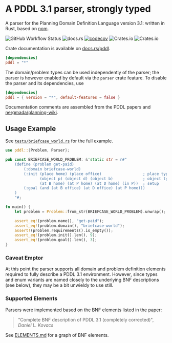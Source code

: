 # A PDDL 3.1 parser, strongly typed

A parser for the Planning Domain Definition Language version 3.1: written in Rust, based on [nom](https://crates.io/crates/nom).

![GitHub Workflow Status](https://img.shields.io/github/actions/workflow/status/sunsided/pddl-rs/rust.yml)
![docs.rs](https://img.shields.io/docsrs/pddl)
[![codecov](https://codecov.io/gh/sunsided/pddl-rs/graph/badge.svg?token=8H8K6HW6AF)](https://codecov.io/gh/sunsided/pddl-rs)
![Crates.io](https://img.shields.io/crates/v/pddl)
![Crates.io](https://img.shields.io/crates/l/pddl)

Crate documentation is available on [docs.rs/pddl](https://docs.rs/pddl).

```toml
[dependencies]
pddl = "*"
```

The domain/problem types can be used independently of the parser; the parser
is however enabled by default via the `parser` crate feature.
To disable the parser and its dependencies, use

```toml
[dependencies]
pddl = { version = "*", default-features = false }
```

Documentation comments are assembled from the PDDL papers and [nergmada/planning-wiki](https://github.com/nergmada/planning-wiki).

## Usage Example

See [`tests/briefcase_world.rs`](tests/briefcase_world.rs) for the full example.

```rust
use pddl::{Problem, Parser};

pub const BRIEFCASE_WORLD_PROBLEM: &'static str = r#"
    (define (problem get-paid)
        (:domain briefcase-world)
        (:init (place home) (place office)                  ; place types
               (object p) (object d) (object b)             ; object types
               (at B home) (at P home) (at D home) (in P))  ; setup
        (:goal (and (at B office) (at D office) (at P home)))
    )
    "#;

fn main() {
    let problem = Problem::from_str(BRIEFCASE_WORLD_PROBLEM).unwrap();

    assert_eq!(problem.name(), "get-paid");
    assert_eq!(problem.domain(), "briefcase-world");
    assert!(problem.requirements().is_empty());
    assert_eq!(problem.init().len(), 9);
    assert_eq!(problem.goal().len(), 3);
}
```

### Caveat Emptor

At this point the parser supports all domain and problem definition
elements required to fully describe a PDDL 3.1 environment.
However, since types and enum variants are named closely to the underlying
BNF descriptions (see below), they may be a bit unwieldy to use still.

### Supported Elements

Parsers were implemented based on the BNF elements listed in the paper:

> "Complete BNF description of PDDL 3.1 (completely corrected)",
> _Daniel L. Kovacs_

See [ELEMENTS.md](ELEMENTS.md) for a graph of BNF elements.
